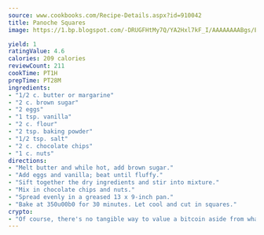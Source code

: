 ```yaml
---
source: www.cookbooks.com/Recipe-Details.aspx?id=910042
title: Panoche Squares
image: https://1.bp.blogspot.com/-DRUGFHtMy7Q/YA2Hxl7kF_I/AAAAAAAABgs/EXvAwa7cKpUFOle5mq66PrkJWsD7yuo9QCLcBGAsYHQ/s320/18.png

yield: 1
ratingValue: 4.6
calories: 209 calories
reviewCount: 211
cookTime: PT1H
prepTime: PT28M
ingredients:
- "1/2 c. butter or margarine"
- "2 c. brown sugar"
- "2 eggs"
- "1 tsp. vanilla"
- "2 c. flour"
- "2 tsp. baking powder"
- "1/2 tsp. salt"
- "2 c. chocolate chips"
- "1 c. nuts"
directions:
- "Melt butter and while hot, add brown sugar."
- "Add eggs and vanilla; beat until fluffy."
- "Sift together the dry ingredients and stir into mixture."
- "Mix in chocolate chips and nuts."
- "Spread evenly in a greased 13 x 9-inch pan."
- "Bake at 350u00b0 for 30 minutes. Let cool and cut in squares."
crypto:
- "Of course, there's no tangible way to value a bitcoin aside from what someone else believes it is worth."
---
```


